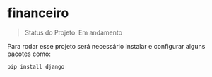 # financeiro

> Status do Projeto: Em andamento

Para rodar esse projeto será necessário instalar e configurar alguns pacotes como:

```
pip install django
```

